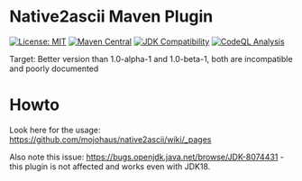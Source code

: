 # Native2ascii Maven Plugin

[![License: MIT](https://img.shields.io/github/license/mojohaus/native2ascii-maven-plugin)](
https://opensource.org/licenses/MIT)
[![Maven Central](https://img.shields.io/maven-central/v/org.codehaus.mojo/native2ascii-maven-plugin.svg?label=Maven%20Central)](
http://search.maven.org/#search%7Cgav%7C1%7Cg%3A%22org.codehaus.mojo%22%20AND%20a%3A%22native2ascii-maven-plugin%22)
[![JDK Compatibility](https://github.com/mojohaus/native2ascii-maven-plugin/actions/workflows/linux-jdks-with-current-maven-ci.yml/badge.svg)](
https://github.com/mojohaus/native2ascii-maven-plugin/actions/workflows/linux-jdks-with-current-maven-ci.yml)
[![CodeQL Analysis](https://github.com/mojohaus/native2ascii-maven-plugin/actions/workflows/codeql-analysis.yml/badge.svg)](
https://github.com/mojohaus/native2ascii-maven-plugin/actions/workflows/codeql-analysis.yml)

Target: Better version than 1.0-alpha-1 and 1.0-beta-1, both are incompatible and poorly documented

# Howto

Look here for the usage: https://github.com/mojohaus/native2ascii/wiki/_pages

Also note this issue: https://bugs.openjdk.java.net/browse/JDK-8074431 - this plugin is not affected and works even with JDK18.
